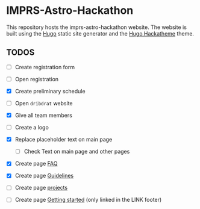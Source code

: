 # IMPRS-Astro-Hackathon

This repository hosts the imprs-astro-hackathon website. The website is built using the [Hugo](https://gohugo.io/) static site generator and the [Hugo Hackatheme](https://github.com/open-network-infrastructure/hugo-hackatheme) theme.


## TODOS

- [ ] Create registration form
- [ ] Open registration
- [X] Create preliminary schedule
- [ ] Open `dribdrat` website
- [X] Give all team members
- [ ] Create a logo
- [X] Replace placeholder text on main page
    - [ ] Check Text on main page and other pages
- [X] Create page [FAQ](content/about.md)
- [X] Create page [Guidelines](content/guidelines.md)
- [ ] Create page [projects](content/projects.md)
- [ ] Create page [Getting started](content/start.md) (only linked in the LINK footer)

